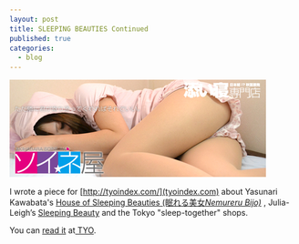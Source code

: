 ```yaml
---
layout: post
title: SLEEPING BEAUTIES Continued
published: true
categories:
  - blog
---
```


![](/media/cuddle.jpg)

I wrote a piece for [http://tyoindex.com/](tyoindex.com) about Yasunari Kawabata's <a href="http://en.wikipedia.org/wiki/The_House_of_the_Sleeping_Beauties">House of Sleeping Beauties (眠れる美女<em>Nemureru Bijo)</em></a> , Julia-Leigh’s <a href="http://www.imdb.com/title/tt1588398/">Sleeping Beauty</a> and the Tokyo "sleep-together" shops.

You can <a href="http://tyoindex.com/2013/03/sleeping-next-to-sleeping-beauties/">read it</a> at<a href="http://tyoindex.com/2013/03/sleeping-next-to-sleeping-beauties/"> TYO</a>.
